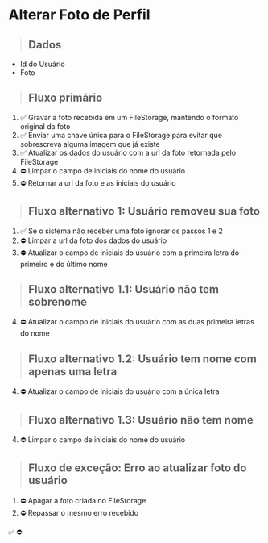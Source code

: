# Alterar Foto de Perfil

> ## Dados
* Id do Usuário
* Foto

> ## Fluxo primário
1. ✅ Gravar a foto recebida em um FileStorage, mantendo o formato original da foto
2. ✅ Enviar uma chave única para o FileStorage para evitar que sobrescreva alguma imagem que já existe
3. ✅ Atualizar os dados do usuário com a url da foto retornada pelo FileStorage
4. ⛔ Limpar o campo de iniciais do nome do usuário
5. ⛔ Retornar a url da foto e as iniciais do usuário

> ## Fluxo alternativo 1: Usuário removeu sua foto
1. ✅ Se o sistema não receber uma foto ignorar os passos 1 e 2
3. ⛔ Limpar a url da foto dos dados do usuário
4. ⛔ Atualizar o campo de iniciais do usuário com a primeira letra do primeiro e do último nome

> ## Fluxo alternativo 1.1: Usuário não tem sobrenome
4. ⛔ Atualizar o campo de iniciais do usuário com as duas primeira letras do nome

> ## Fluxo alternativo 1.2: Usuário tem nome com apenas uma letra
4. ⛔ Atualizar o campo de iniciais do usuário com a única letra

> ## Fluxo alternativo 1.3: Usuário não tem nome
4. ⛔ Limpar o campo de iniciais do nome do usuário

> ## Fluxo de exceção: Erro ao atualizar foto do usuário
1. ⛔ Apagar a foto criada no FileStorage
2. ⛔ Repassar o mesmo erro recebido

✅
⛔